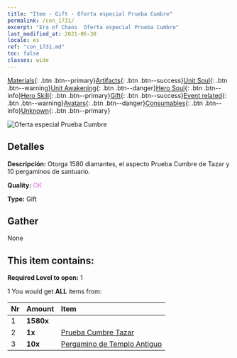 ```yaml
---
title: "Item - Gift - Oferta especial Prueba Cumbre"
permalink: /con_1731/
excerpt: "Era of Chaos  Oferta especial Prueba Cumbre"
last_modified_at: 2021-06-30
locale: es
ref: "con_1731.md"
toc: false
classes: wide
---
```

 [Materials](/ItemsES/){: .btn .btn--primary}[Artifacts](/ItemsES/Artifacts/){: .btn .btn--success}[Unit Soul](/ItemsES/UnitSoul/){: .btn .btn--warning}[Unit Awakening](/ItemsES/UnitAwakening/){: .btn .btn--danger}[Hero Soul](/ItemsES/HeroSoul/){: .btn .btn--info}[Hero Skill](/ItemsES/HeroSkill/){: .btn .btn--primary}[Gift](/ItemsES/Gift/){: .btn .btn--success}[Event related](/ItemsES/Events/){: .btn .btn--warning}[Avatars](/ItemsES/Avatars/){: .btn .btn--danger}[Consumables](/ItemsES/Consumables/){: .btn .btn--info}[Unknown](/ItemsES/Unknown/){: .btn .btn--primary}

 ![Oferta especial Prueba Cumbre](/images/t/i_907347.png)

## Detalles
 **Descripción:** Otorga 1580 diamantes, el aspecto Prueba Cumbre de Tazar y 10 pergaminos de santuario.

 **Quality:** <span style="color: #DA70D6">OK</span>

 **Type:** Gift

## Gather

  None

## This item contains:

 **Required Level to open:** 1

 1 You would get **ALL** items  from:

  | Nr | Amount |     Item    |
  |:---|:-------|:------------|
  | 1 |  **1580x** | <i class="fas fa-gem"/> |  | 
  | 2 |  **1x** | [Prueba Cumbre   Tazar](/ItemsES/con_1078/) |  | 
  | 3 |  **10x** | [Pergamino de Templo Antiguo](/ItemsES/con_697/) |  | 
